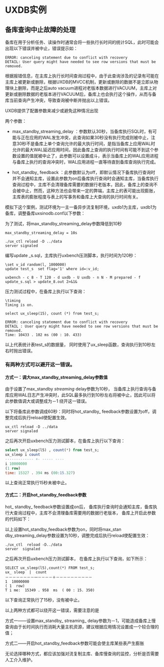 # UXDB实例

## 备库查询中止故障的处理

备库在用于分析任务、读操作时通常会将一些执行长时间的统计SQL，此时可能会出现以下错误并被中止，错误提示如：

```shell
ERROR: canceling statement due to conflict with recovery 
DETAIL: User query might have needed to see row versions that must be removed. 
```

根据报错信息，在主库上执行长时间查询过程中，由于此查询涉及的记录有可能在主库上被更新或删除，根据UXDB的MVCC机制，更新或删除的数据不是立即从物理块上删除，而是之后auto vacuum进程对老版本数据进行VACUUM，主库上对更新或删除数据的老版本进行VACUUM后，备库上也会执行这个操作，从而与备库当前查询产生冲突，导致查询被中断并抛出以上错误。

UXDB提供了配置参数来减少或避免这种情况出现

两个参数：

- max_standby_streaming_delay ：参数默认30秒，当备库执行SQL时，有可能与正在应用的WAL发生冲突，此查询如果30秒没有执行完成则被中止，注意30秒不是备库上单个查询允许的最大执行时间，是指当备库上应用WAL时允许的最大WAL延迟应用时间，因此备库上查询的执行时间有可能不到这个参数设置的值就被中止了，此参数可以设置成斗，表示当备库上的WAL应用进程与备库上执行的查询冲突时，WAL应用进程一直等待直到备库查询执行完成。

- hot_standby_ feedback ：此参数默认为off，即默认情况下备库执行查询时并不会通知主库，设置此参数为on后备库执行查询时会通知主库，当备库执行查询过程中，主库不会清理备库需要的数据行老版本，因此，备库上的查询不会被中止，然而，这种方法也会带来一定的弊端，主库上的表可能出现膨胀，主库表的膨胀程度与表上的写事务和备库上大查询的执行时间有关。

模拟下这个案例，测试环境为一主一备异步流复制环境，uxdb1为主库，uxdb1为备库，调整备库uxsinodb.conf以下参数：

为了测试，将max_standby_streaming_delay参数降低到10秒

```shell
max_standby_streaming_delay = 10s 
```

```
./ux_ctl reload -D ../data 
server signaled
```

编写update _s.sqI，主库执行uxbench压测脚本，执行时间为120秒：

```
\set v_id random(l, 1000000) 
update test_s  set flag='1' where id=:v_id; 
```

```shell
uxbench - c 8 - T 120 - d uxdb - U uxdb - n N - M prepared - f update_s.sql > update_8.out 2>&1& 
```

压力测试过程中，在备库上执行以下查询：

```
\timing 
Timing is on. 

select ux_sleep(15), count (*) from test_s; 

ERROR: canceling statement due to conflict with recovery 
DETAIL : User query might have needed to see row versions that must be removed. 
Time: 10433 . 102 ms (00 : 10. 433) 
```

以上代表统计表test_s的数据量， 同时使用了ux_sleep函数，查询执行到10秒左右时抛出错误。

### 有两种方式可以避开这一错误。

#### 方式一：调大max_standby_streaming_delay参数值

由于设置了max_standby _streaming_ delay参数为10秒， 当备库上执行查询与备库应用WAL日志产生冲突时，此SQL最多执行到10秒左右将被中止，因此可以将此参数值调大或调整成为－1 绕开这一错误。

以下将备库此参数调成60秒：同时将hot_standby_ feedback参数设置为off，调整完成后执行reload使配置生效。

```
ux_ctl reload -D ../data
server signaled 
```

之后再次开启uxbench压力测试脚本，在备库上执行以下查询：

```sql
select ux_sleep(l5) , count(*) from test_s; 
ux_sleep i count 
------------- +- ----- ---- 
i 10000000 
(1 row) 
time: 15327 . 394 ms (00:15.327) 
```

以上查询正常执行15秒未被中止。

#### 方式二：开启hot_standby_feedback参数

hot_  standby_ feedback参数设置成on后， 备库执行查询时会通知主库，备库执行大查询过程中，主库不会清理备库需要用的数据行老版本， 备库上开启此参数的代码如下：

以上设置hot_standby_feedback参数为on，同时将max_stan dby_streaming_delay参数设置为10秒，调整完成后执行reload使配置生效：

```
./ux_ctl  reload -D../data
server  signaled 
```

之后再次开启uxbench压力测试脚本， 在备库上执行以下查询，如下所示：

```
SELECT ux_sleep(l5),count(*) FROM test_s; 
ux_ sleep  |  count 
－－－－－－－－一－－－－＋－－－－－－－－－－
1  10000000 
( 1  row) 
T i me:  15349 . 958  ms  ( 00 : 15. 350) 
```

以下查询正常执行了15秒，没有被中止。

以上两种方式都可以绕开这一错误，需要注意的是

方式一——设置max_standby_ streaming_ delay参数为－1，可能造成备库上慢查询由于长时间执行而消耗大量主机资源，建议根据应用情况设置成一个较合理的值； 

方式二——开启hot_standby_feedback参数可能会使主库某些表产生膨胀

无论选择哪种方式，都应该加强对流复制主库、备库慢查询的监控，分析是否需要人工介入维护。